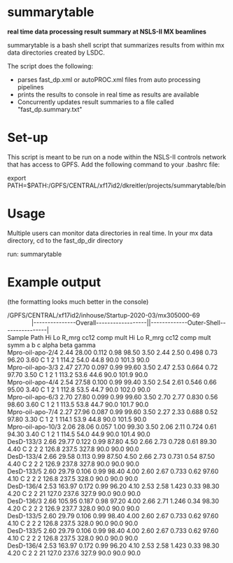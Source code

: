 # summarytable
**real time data processing result summary at NSLS-II MX beamlines**

summarytable is a bash shell script that summarizes results from within mx data directories created by LSDC.

The script does the following:
* parses fast_dp.xml or autoPROC.xml files from auto processing pipelines
* prints the results to console in real time as results are available
* Concurrently updates result summaries to a file called "fast_dp.summary.txt"

# Set-up
This script is meant to be run on a node within the NSLS-II controls network that has access to GPFS.
Add the following command to your .bashrc file:

export PATH=$PATH:/GPFS/CENTRAL/xf17id2/dkreitler/projects/summarytable/bin

# Usage
Multiple users can monitor data directories in real time.
In your mx data directory, cd to the fast_dp_dir directory

run:
summarytable

# Example output
(the formatting looks much better in the console)
 
/GPFS/CENTRAL/xf17id2/inhouse/Startup-2020-03/mx305000-69</br>
&nbsp;&nbsp;&nbsp;&nbsp;&nbsp;&nbsp;&nbsp;&nbsp;&nbsp;&nbsp;&nbsp;&nbsp;&nbsp;&nbsp;|---------------Overall------------------||-------------Outer-Shell----------------|</br>
Sample Path     Hi     Lo  R_mrg   cc12   comp   mult     Hi     Lo  R_mrg   cc12   comp   mult        symm      a      b      c  alpha   beta  gamma</br>
Mpro-oil-apo-2/4   2.44  28.00  0.112   0.98  98.50   3.50   2.44   2.50  0.498   0.73  96.20   3.60     C 1 2 1  114.2   54.0   44.8   90.0  101.3   90.0</br>
Mpro-oil-apo-3/3   2.47  27.70  0.097   0.99  99.60   3.50   2.47   2.53  0.664   0.72  97.70   3.50     C 1 2 1  113.2   53.6   44.6   90.0  101.9   90.0</br>
Mpro-oil-apo-4/4   2.54  27.58  0.100   0.99  99.40   3.50   2.54   2.61  0.546   0.66  95.00   3.40     C 1 2 1  112.8   53.5   44.7   90.0  102.0   90.0</br>
Mpro-oil-apo-6/3   2.70  27.80  0.099   0.99  99.60   3.50   2.70   2.77  0.830   0.56  98.60   3.60     C 1 2 1  113.5   53.8   44.7   90.0  101.7   90.0</br>
Mpro-oil-apo-7/4   2.27  27.96  0.087   0.99  99.60   3.50   2.27   2.33  0.688   0.52  97.80   3.30     C 1 2 1  114.1   53.9   44.8   90.0  101.5   90.0</br>
Mpro-oil-apo-10/3   2.06  28.06  0.057   1.00  99.30   3.50   2.06   2.11  0.724   0.61  94.30   3.40     C 1 2 1  114.5   54.0   44.9   90.0  101.4   90.0</br>
DesD-133/3   2.66  29.77  0.122   0.99  87.80   4.50   2.66   2.73  0.728   0.61  89.30   4.40     C 2 2 2  126.8  237.5  327.8   90.0   90.0   90.0</br>
DesD-133/4   2.66  29.58  0.113   0.99  87.50   4.50   2.66   2.73  0.731   0.54  87.50   4.40     C 2 2 2  126.9  237.8  327.8   90.0   90.0   90.0</br>
DesD-133/5   2.60  29.79  0.106   0.99  98.40   4.00   2.60   2.67  0.733   0.62  97.60   4.10     C 2 2 2  126.8  237.5  328.0   90.0   90.0   90.0</br>
DesD-136/4   2.53 163.97  0.172   0.99  96.20   4.10   2.53   2.58  1.423   0.33  98.30   4.20    C 2 2 21  127.0  237.6  327.9   90.0   90.0   90.0</br>
DesD-136/3   2.66 105.95  0.187   0.98  97.20   4.00   2.66   2.71  1.246   0.34  98.30   4.20     C 2 2 2  126.9  237.7  328.0   90.0   90.0   90.0</br>
DesD-133/5   2.60  29.79  0.106   0.99  98.40   4.00   2.60   2.67  0.733   0.62  97.60   4.10     C 2 2 2  126.8  237.5  328.0   90.0   90.0   90.0</br>
DesD-133/5   2.60  29.79  0.106   0.99  98.40   4.00   2.60   2.67  0.733   0.62  97.60   4.10     C 2 2 2  126.8  237.5  328.0   90.0   90.0   90.0</br>
DesD-136/4   2.53 163.97  0.172   0.99  96.20   4.10   2.53   2.58  1.423   0.33  98.30   4.20    C 2 2 21  127.0  237.6  327.9   90.0   90.0   90.0</br>


